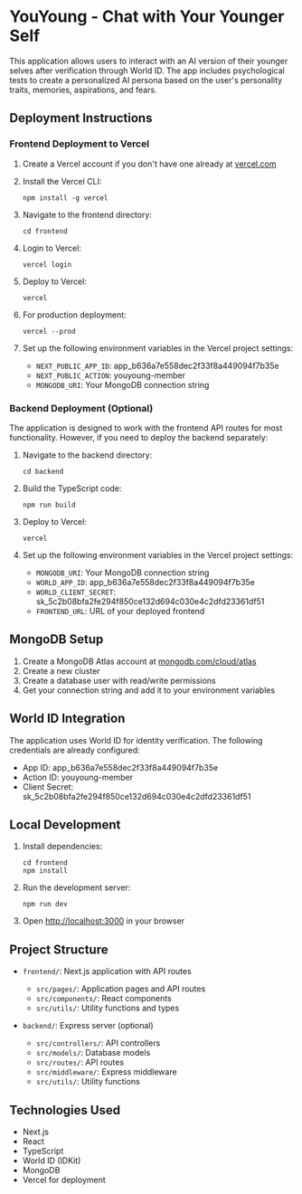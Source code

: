 # YouYoung - Chat with Your Younger Self

This application allows users to interact with an AI version of their younger selves after verification through World ID. The app includes psychological tests to create a personalized AI persona based on the user's personality traits, memories, aspirations, and fears.

## Deployment Instructions

### Frontend Deployment to Vercel

1. Create a Vercel account if you don't have one already at [vercel.com](https://vercel.com)

2. Install the Vercel CLI:
   ```
   npm install -g vercel
   ```

3. Navigate to the frontend directory:
   ```
   cd frontend
   ```

4. Login to Vercel:
   ```
   vercel login
   ```

5. Deploy to Vercel:
   ```
   vercel
   ```

6. For production deployment:
   ```
   vercel --prod
   ```

7. Set up the following environment variables in the Vercel project settings:
   - `NEXT_PUBLIC_APP_ID`: app_b636a7e558dec2f33f8a449094f7b35e
   - `NEXT_PUBLIC_ACTION`: youyoung-member
   - `MONGODB_URI`: Your MongoDB connection string

### Backend Deployment (Optional)

The application is designed to work with the frontend API routes for most functionality. However, if you need to deploy the backend separately:

1. Navigate to the backend directory:
   ```
   cd backend
   ```

2. Build the TypeScript code:
   ```
   npm run build
   ```

3. Deploy to Vercel:
   ```
   vercel
   ```

4. Set up the following environment variables in the Vercel project settings:
   - `MONGODB_URI`: Your MongoDB connection string
   - `WORLD_APP_ID`: app_b636a7e558dec2f33f8a449094f7b35e
   - `WORLD_CLIENT_SECRET`: sk_5c2b08bfa2fe294f850ce132d694c030e4c2dfd23361df51
   - `FRONTEND_URL`: URL of your deployed frontend

## MongoDB Setup

1. Create a MongoDB Atlas account at [mongodb.com/cloud/atlas](https://www.mongodb.com/cloud/atlas)
2. Create a new cluster
3. Create a database user with read/write permissions
4. Get your connection string and add it to your environment variables

## World ID Integration

The application uses World ID for identity verification. The following credentials are already configured:

- App ID: app_b636a7e558dec2f33f8a449094f7b35e
- Action ID: youyoung-member
- Client Secret: sk_5c2b08bfa2fe294f850ce132d694c030e4c2dfd23361df51

## Local Development

1. Install dependencies:
   ```
   cd frontend
   npm install
   ```

2. Run the development server:
   ```
   npm run dev
   ```

3. Open [http://localhost:3000](http://localhost:3000) in your browser

## Project Structure

- `frontend/`: Next.js application with API routes
  - `src/pages/`: Application pages and API routes
  - `src/components/`: React components
  - `src/utils/`: Utility functions and types

- `backend/`: Express server (optional)
  - `src/controllers/`: API controllers
  - `src/models/`: Database models
  - `src/routes/`: API routes
  - `src/middleware/`: Express middleware
  - `src/utils/`: Utility functions

## Technologies Used

- Next.js
- React
- TypeScript
- World ID (IDKit)
- MongoDB
- Vercel for deployment
